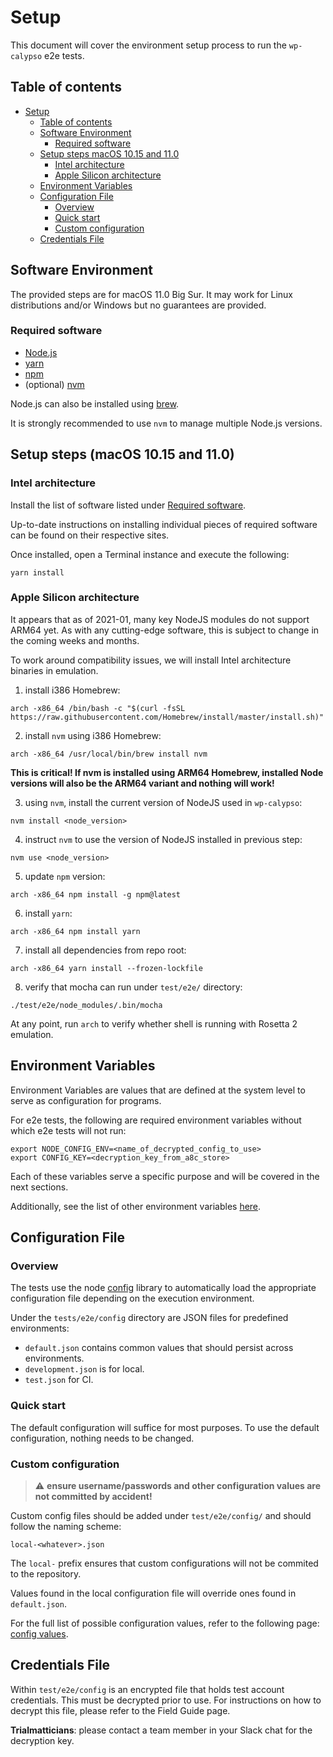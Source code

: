 # Setup

This document will cover the environment setup process to run the `wp-calypso` e2e tests.

## Table of contents

<!-- TOC -->

- [Setup](#setup)
    - [Table of contents](#table-of-contents)
    - [Software Environment](#software-environment)
        - [Required software](#required-software)
    - [Setup steps macOS 10.15 and 11.0](#setup-steps-macos-1015-and-110)
        - [Intel architecture](#intel-architecture)
        - [Apple Silicon architecture](#apple-silicon-architecture)
    - [Environment Variables](#environment-variables)
    - [Configuration File](#configuration-file)
        - [Overview](#overview)
        - [Quick start](#quick-start)
        - [Custom configuration](#custom-configuration)
    - [Credentials File](#credentials-file)

<!-- /TOC -->

## Software Environment

The provided steps are for macOS 11.0 Big Sur. 
It may work for Linux distributions and/or Windows but no guarantees are provided.

### Required software

- [Node.js](https://nodejs.org/en/download/package-manager/#macos)
- [yarn](https://classic.yarnpkg.com/en/docs/install/#mac-stable)
- [npm](https://www.npmjs.com/get-npm)
- (optional) [nvm](https://github.com/nvm-sh/nvm#installing-and-updating)

Node.js can also be installed using [brew](https://nodejs.dev/learn/how-to-install-nodejs).

It is strongly recommended to use `nvm` to manage multiple Node.js versions.

## Setup steps (macOS 10.15 and 11.0)

### Intel architecture

Install the list of software listed under [Required software](#required-software).

Up-to-date instructions on installing individual pieces of required software can be found on their respective sites.

Once installed, open a Terminal instance and execute the following:

```
yarn install
```

### Apple Silicon architecture

It appears that as of 2021-01, many key NodeJS modules do not support ARM64 yet.
As with any cutting-edge software, this is subject to change in the coming weeks and months.

To work around compatibility issues, we will install Intel architecture binaries in emulation.

1. install i386 Homebrew:

```
arch -x86_64 /bin/bash -c "$(curl -fsSL https://raw.githubusercontent.com/Homebrew/install/master/install.sh)"
```

2. install `nvm` using i386 Homebrew:

```
arch -x86_64 /usr/local/bin/brew install nvm
```

**This is critical! If nvm is installed using ARM64 Homebrew, installed Node versions will also be the ARM64 variant and nothing will work!**

3. using `nvm`, install the current version of NodeJS used in `wp-calypso`:

```
nvm install <node_version>
```

4. instruct `nvm` to use the version of NodeJS installed in previous step:

```
nvm use <node_version>
```

5. update `npm` version:

```
arch -x86_64 npm install -g npm@latest
```

6. install `yarn`:

```
arch -x86_64 npm install yarn
```

7. install all dependencies from repo root:

```
arch -x86_64 yarn install --frozen-lockfile
```

8. verify that mocha can run under `test/e2e/` directory:

```
./test/e2e/node_modules/.bin/mocha
```

At any point, run `arch` to verify whether shell is running with Rosetta 2 emulation.

## Environment Variables

Environment Variables are values that are defined at the system level to serve as configuration for programs.

For e2e tests, the following are required environment variables without which e2e tests will not run:

```
export NODE_CONFIG_ENV=<name_of_decrypted_config_to_use>
export CONFIG_KEY=<decryption_key_from_a8c_store>
```

Each of these variables serve a specific purpose and will be covered in the next sections.

Additionally, see the list of other environment variables [here](environment_variables.md).

## Configuration File

### Overview

The tests use the node [config](https://www.npmjs.com/package/config) library to automatically load the appropriate configuration file depending on the execution environment.

Under the `tests/e2e/config` directory are JSON files for predefined environments:

- `default.json` contains common values that should persist across environments.
- `development.json` is for local.
- `test.json` for CI.

### Quick start

The default configuration will suffice for most purposes. To use the default configuration, nothing needs to be changed.

### Custom configuration

> :warning: **ensure username/passwords and other configuration values are not committed by accident!**

Custom config files should be added under `test/e2e/config/` and should follow the naming scheme:

```
local-<whatever>.json
```

The `local-` prefix ensures that custom configurations will not be commited to the repository.

Values found in the local configuration file will override ones found in `default.json`.

For the full list of possible configuration values, refer to the following page: [config values](config_values.md).

## Credentials File

Within `test/e2e/config` is an encrypted file that holds test account credentials. This must be decrypted prior to use. For instructions on how to decrypt this file, please refer to the Field Guide page.

**Trialmatticians**: please contact a team member in your Slack chat for the decryption key.

